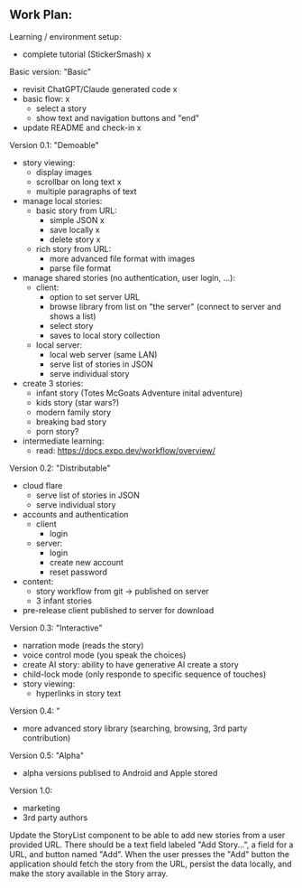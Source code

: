 Work Plan:
----------

Learning / environment setup:

- complete tutorial (StickerSmash) x

Basic version: "Basic"
- revisit ChatGPT/Claude generated code x
- basic flow: x
   - select a story
   - show text and navigation buttons and "end"
- update README and check-in x

Version 0.1: "Demoable"
- story viewing:
   - display images
   - scrollbar on long text x
   - multiple paragraphs of text
- manage local stories:
   - basic story from URL:
      - simple JSON x
      - save locally x
      - delete story x
   - rich story from URL:
      - more advanced file format with images
      - parse file format
- manage shared stories (no authentication, user login, ...):
   - client:
      - option to set server URL
      - browse library from list on "the server" (connect to server and shows a list)
      - select story
      - saves to local story collection
   - local server:
      - local web server (same LAN)
      - serve list of stories in JSON
      - serve individual story
- create 3 stories:
   - infant story (Totes McGoats Adventure inital adventure)
   - kids story (star wars?)
   - modern family story
   - breaking bad story
   - porn story?
- intermediate learning:
   - read: https://docs.expo.dev/workflow/overview/

Version 0.2: "Distributable"
- cloud flare
   - serve list of stories in JSON
   - serve individual story
- accounts and authentication
    - client
      - login
    - server:
      - login
      - create new account
      - reset password
- content:
   - story workflow from git -> published on server
   - 3 infant stories
- pre-release client published to server for download

Version 0.3: "Interactive"
- narration mode (reads the story)
- voice control mode (you speak the choices)
- create AI story: ability to have generative AI create a story
- child-lock mode (only responde to specific sequence of touches)
- story viewing:
   - hyperlinks in story text

Version 0.4: "
- more advanced story library (searching, browsing, 3rd party contribution)

Version 0.5: "Alpha"
- alpha versions publised to Android and Apple stored

Version 1.0:
- marketing
- 3rd party authors


Update the StoryList component to be able to add new stories from a user provided URL. There should be a text field labeled "Add Story...", a field for a URL, and button named "Add". When the user presses the "Add" button the application should fetch the story from the URL, persist the data locally, and make the story available in the Story array.